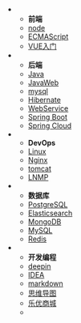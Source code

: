 - - **前端**
  - [node](/frontend/node/md/_sidebar.md)
  - [ECMAScript](frontend/ecmascript/_sidebar.md)
  - [VUE入门](frontend/vue/_sidebar.md)

- - **后端**
  - [Java](backend/java/_sidebar.md)
  - [JavaWeb](backend/javaweb/_sidebar.md)
  - [mysql](backend/mysql/_sidebar.md)
  - [Hibernate](backend/hibernate/_sidebar.md)
  - [WebService](backend/webservice/_sidebar.md)
  - [Spring Boot](backend/springboot/_sidebar.md)
  - [Spring Cloud](backend/springCloud/_sidebar.md)

- - **DevOps**
  - [Linux]()
  - [Nginx]()
  - [tomcat]()
  - [LNMP]()

- - **数据库**
  - [PostgreSQL](/数据库/PostgreSQL/_sidebar.md)
  - [Elasticsearch]()
  - [MongoDB]()
  - [MySQL]()
  - [Redis]()

- - **开发编程**
  - [deepin](others/deepin/_sidebar.md)
  - [IDEA](others/idea/_sidebar.md)
  - [markdown](others/markdown/_sidebar.md)
  - [思维导图](common/minds/_sidebar.md)
  - [乐优商城](project/leyoumall/_sidebar.md)
  - <div style="display:none"> [简历](others/resume.md) </div>
